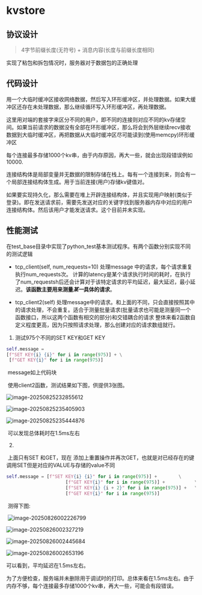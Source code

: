 # kvstore

## 协议设计

>  4字节前缀长度(无符号) + 消息内容(长度与前缀长度相同)

实现了粘包和拆包情况时，服务器对于数据包的正确处理

## 代码设计

用一个大临时缓冲区接收网络数据，然后写入环形缓冲区，并处理数据。如果大缓冲区还存在未处理数据，那么继续循环写入环形缓冲区，再处理数据。

这里用对端的套接字来区分不同的用户，即不同的连接则对应不同的kv存储空间。如果当前请求的数据没有全部在环形缓冲区，那么将会到外层继续recv接收数据到大临时缓冲区，再把数据从大临时缓冲区尽可能读到(使用memcpy)环形缓冲区



每个连接最多存储1000个kv串，由于内存原因，再大一些，就会出现段错误例如10000.

连接结构体是局部变量并无数据的限制存储在栈上。每有一个连接到来，则会有一个局部连接结构体生成。用于当前连接(用户)存储kv键值对。



如果要实现持久化，那么需要在堆上开辟连接结构体，并且实现用户映射(类似于登录)。即在发送请求前，需要先发送对应的关键字找到服务器内存中对应的用户连接结构体。然后该用户才能发送请求。这个目前并未实现。

## 性能测试

​	在test_base目录中实现了python_test基本测试程序。有两个函数分别实现不同的测试逻辑

- tcp_client(self, num_requests=10)
  处理message 中的请求，每个请求重复执行num_requests次。
  计算的latency是某个请求执行时间的耗时，在执行了num_requestsh后还会计算对于该特定请求的平均延迟，最大延迟，最小延迟。**该函数主要用来测量*某一*具体的请求**。

-  tcp_client2(self)
  处理message中的请求。和上面的不同，只会直接按照其中的请求处理，不会重复。适合于测量批量请求(批量请求也可能是测量同一个函数接口，所以这两个函数有相交的部分)和交错耦合的请求
  整体来看2函数自定义程度更高，因为只按照请求处理，那么创建对应的请求数组就行。

  1. 
     测试975个不同的SET KEY和GET KEY
  
  ```python
  self.message = 
  [f"SET KEY{i} {i}" for i in range(975)] + \
   [f"GET KEY{i}" for i in range(975)]
  ```
  
  ​	message如上代码块
  
  ​	使用client2函数，测试结果如下图，供提供3张图。



![image-20250825232855612](./image-20250825232855612.png)

![image-20250825235405903](./image-20250825235405903.png)

![image-20250825235444876](./image-20250825235444876.png)

​	可以发现总体耗时在1.5ms左右

  2. 

​	上面只有SET 和GET，现在 添加上重置操作并再次GET，也就是对已经存在的键调用SET但是对应的VALUE与存储的value不同

  ```python
self.message = [f"SET KEY{i} {i}" for i in range(975)] +        \
                        [f"GET KEY{i}" for i in range(975)] +           \
                        [f"SET KEY{i} {i + 2}" for i in range(975)] +   \
                        [f"GET KEY{i}" for i in range(975)]
  ```

​	测得下图:

​	![image-20250826002226799](./image-20250826002226799.png)

![image-20250826002327219](./image-20250826002327219.png)



![image-20250826002445684](./image-20250826002445684.png)



![image-20250826002653196](./image-20250826002653196.png)

可以看到，平均延迟在1.5ms左右。

为了方便检查，服务端并未删除用于调试时的打印。总体来看在1.5ms左右。由于内存不够，每个连接最多存储1000个kv串，再大一些，可能会有段错误。